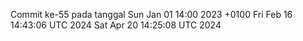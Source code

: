 Commit ke-55 pada tanggal Sun Jan 01 14:00 2023 +0100
Fri Feb 16 14:43:06 UTC 2024
Sat Apr 20 14:25:08 UTC 2024
